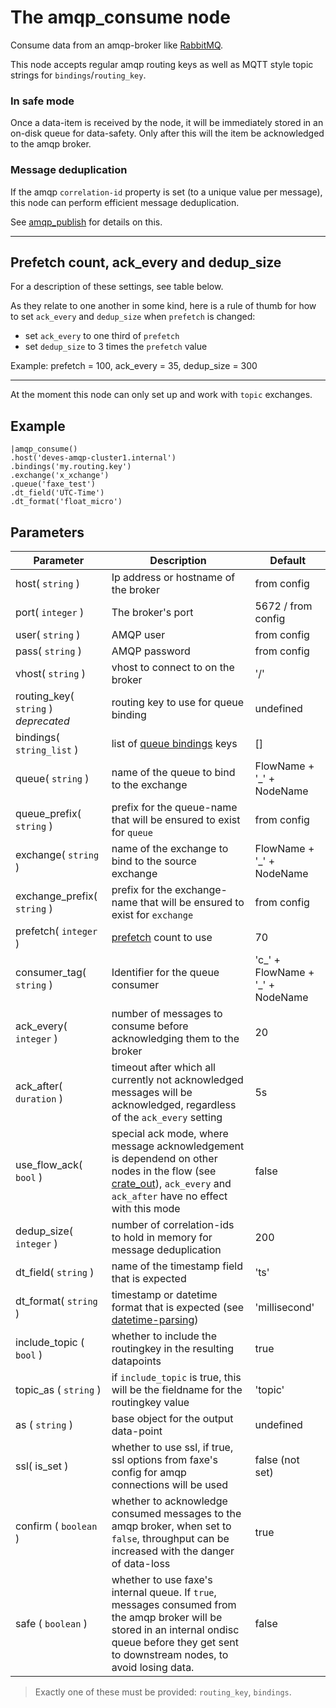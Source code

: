 The amqp_consume node
=====================

Consume data from an amqp-broker like [RabbitMQ](https://www.rabbitmq.com).

This node accepts regular amqp routing keys as well as MQTT style topic strings for `bindings`/`routing_key`.

### In safe mode
Once a data-item is received by the node, it will be immediately stored in an on-disk queue for data-safety.
Only after this will the item be acknowledged to the amqp broker.

### Message deduplication
If the amqp `correlation-id` property is set (to a unique value per message), this node can perform efficient message deduplication.

See [amqp_publish](amqp_publish.md) for details on this.

-----------

## Prefetch count, ack_every and dedup_size
For a description of these settings, see table below.

As they relate to one another in some kind, here is a rule of thumb for how to set `ack_every` and `dedup_size`
when `prefetch` is changed:

* set `ack_every` to one third of `prefetch`
* set `dedup_size` to 3 times the `prefetch` value

Example: prefetch = 100, ack_every = 35, dedup_size = 300

-------------

At the moment this node can only set up and work with `topic` exchanges.


Example
-------
```dfs  
|amqp_consume()
.host('deves-amqp-cluster1.internal') 
.bindings('my.routing.key')
.exchange('x_xchange')
.queue('faxe_test')
.dt_field('UTC-Time')
.dt_format('float_micro')
```

Parameters
----------

| Parameter                            | Description                                                                                                                                                                                        | Default                          |
|--------------------------------------|----------------------------------------------------------------------------------------------------------------------------------------------------------------------------------------------------|----------------------------------|
| host( `string` )                     | Ip address or hostname of the broker                                                                                                                                                               | from config                      |
| port( `integer` )                    | The broker's port                                                                                                                                                                                  | 5672 / from config               |
| user( `string` )                     | AMQP user                                                                                                                                                                                          | from config                      |
| pass( `string` )                     | AMQP password                                                                                                                                                                                      | from config                      |
| vhost( `string` )                    | vhost to connect to on the broker                                                                                                                                                                  | '/'                              |
| routing_key( `string` ) _deprecated_ | routing key to use for queue binding                                                                                                                                                               | undefined                        |
| bindings( `string_list` )            | list of [queue bindings](https://www.cloudamqp.com/blog/part4-rabbitmq-for-beginners-exchanges-routing-keys-bindings.html) keys                                                                    | []                               |
| queue( `string` )                    | name of the queue to bind to the exchange                                                                                                                                                          | FlowName + '_' + NodeName        |
| queue_prefix( `string` )             | prefix for the queue-name that will be ensured to exist for `queue`                                                                                                                                | from config                      |
| exchange( `string` )                 | name of the exchange to bind to the source exchange                                                                                                                                                | FlowName + '_' + NodeName        |
| exchange_prefix( `string` )          | prefix for the exchange-name that will be ensured to exist for `exchange`                                                                                                                          | from config                      |
| prefetch( `integer` )                | [prefetch](https://www.rabbitmq.com/consumer-prefetch.html) count to use                                                                                                                           | 70                               |
| consumer_tag( `string` )             | Identifier for the queue consumer                                                                                                                                                                  | 'c_' + FlowName + '_' + NodeName |
| ack_every( `integer` )               | number of messages to consume before acknowledging them to the broker                                                                                                                              | 20                               |
| ack_after( `duration` )              | timeout after which all currently not acknowledged messages will be acknowledged, regardless of the `ack_every` setting                                                                            | 5s                               |
| use_flow_ack( `bool` )               | special ack mode, where message acknowledgement is dependend on other nodes in the flow (see [crate_out](../database/crate_out.md)), `ack_every` and `ack_after` have no effect with this mode     | false                            |
| dedup_size( `integer` )              | number of correlation-ids to hold in memory for message deduplication                                                                                                                              | 200                              |
| dt_field( `string` )                 | name of the timestamp field that is expected                                                                                                                                                       | 'ts'                             |
| dt_format( `string` )                | timestamp or datetime format that is expected (see [datetime-parsing](../../datetime-parsing.md))                                                                                                  | 'millisecond'                    |
| include_topic ( `bool` )             | whether to include the routingkey in the resulting datapoints                                                                                                                                      | true                             |
| topic_as ( `string` )                | if `include_topic` is true, this will be the fieldname for the routingkey value                                                                                                                    | 'topic'                          |
| as ( `string` )                      | base object for the output data-point                                                                                                                                                              | undefined                        |
| ssl( is_set )                        | whether to use ssl, if true, ssl options from faxe's config for amqp connections will be used                                                                                                      | false (not set)                  |
| confirm ( `boolean` )                | whether to acknowledge consumed messages to the amqp broker, when set to `false`, throughput can be increased with the danger of data-loss                                                         | true                             |
| safe ( `boolean` )                   | whether to use faxe's internal queue. If `true`, messages consumed from the amqp broker will be stored in an internal ondisc queue before they get sent to downstream nodes, to avoid losing data. | false                            |

> Exactly one of these must be provided: `routing_key`, `bindings`.
